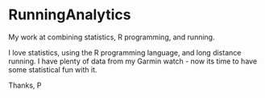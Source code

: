 # RunningAnalytics
My work at combining statistics, R programming, and running.


I love statistics, using the R programming language, and long distance running.   I have plenty of data from my Garmin watch - now its time to have some statistical fun with it.

Thanks,
P
